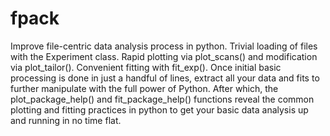 # fpack

Improve file-centric data analysis process in python. Trivial loading of files
with the Experiment class. Rapid plotting via plot_scans() and modification via
plot_tailor(). Convenient fitting with fit_exp(). Once initial basic processing
is done in just a handful of lines, extract all your data and fits to further
manipulate with the full power of Python. After which, the plot_package_help()
and fit_package_help() functions reveal the common plotting and fitting
practices in python to get your basic data analysis up and running in no time
flat.
